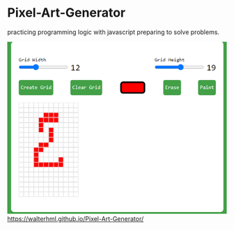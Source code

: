# Pixel-Art-Generator
practicing programming logic with javascript preparing to solve problems.

![screenshot](img.png)
https://walterhml.github.io/Pixel-Art-Generator/
